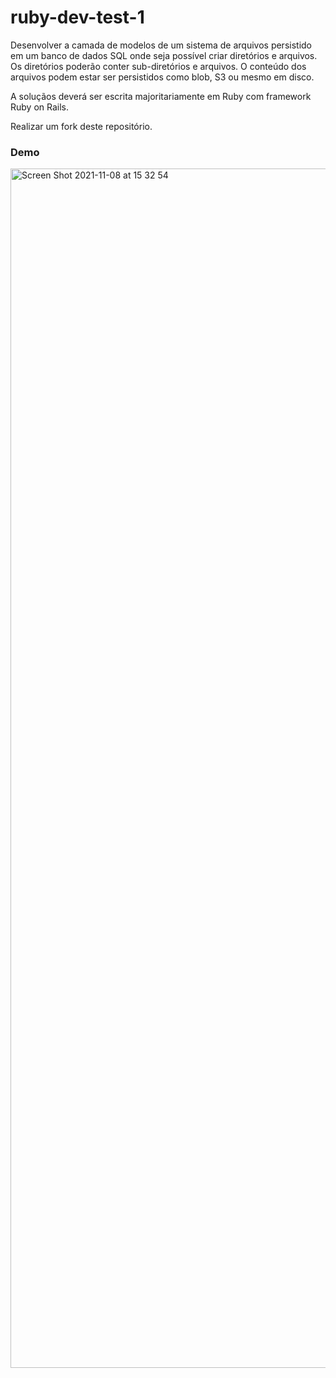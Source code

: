 # ruby-dev-test-1

Desenvolver a camada de modelos de um sistema de arquivos persistido em um banco de dados SQL onde seja possível criar diretórios e arquivos. Os diretórios poderão conter sub-diretórios e arquivos. O conteúdo dos arquivos podem estar ser persistidos como blob, S3 ou mesmo em disco.

A soluçãos deverá ser escrita majoritariamente em Ruby com framework Ruby on Rails.

Realizar um fork deste repositório.

### Demo
<img width="1919" alt="Screen Shot 2021-11-08 at 15 32 54" src="https://user-images.githubusercontent.com/8906380/140798203-05ae0b7a-477a-4c4b-ad76-10d3eaa7dd63.png">
